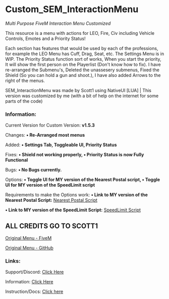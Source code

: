 # Custom_SEM_InteractionMenu
*Multi Purpose FiveM Interaction Menu Customized*

This resource is a menu with actions for LEO, Fire, Civ including Vehicle Controls, Emotes and a Priority Status!

Each section has features that would be used by each of the professions, for example the LEO Menu has Cuff, Drag, Seat, etc.
The Settings Menu is in WIP. The Priority Status function sort of works, When you start the priority, It will show the first person on the Playerlist (Don't know how to fix).
I have re-arranged the Submenu's, Deleted the unassesery submenus, Fixed the Shield (So you can hold a gun and shoot.), I have also added Arrows to the right of the menus.

SEM_InteractionMenu was made by Scott1 using NativeUI [LUA] | This version was customized by me (with a bit of help on the internet for some parts of the code)


### Information:
Current Version for Custom Version: **v1.5.3**

Changes: **• Re-Arranged most menus**

Added: **• Settings Tab, Toggleable UI, Priority Status**

Fixes: **• Shield not working properly, • Priority Status is now Fully Functional**

Bugs: **• No Bugs currently.**

Options: **• Toggle UI for MY version of the Nearest Postal script, • Toggle UI for MY version of the SpeedLimit script**

Requirements to make the Options work:
**• Link to MY version of the Nearest Postal Script:** [Nearest Postal Script](https://github.com/GoldenTCode/Custom-Nearest-Postal-Script)

**• Link to MY version of the SpeedLimit Script:** [SpeedLimit Script](https://github.com/GoldenTCode/Custom_Posted_Speed_Limit)


## ALL CREDITS GO TO SCOTT1
[Original Menu - FiveM](https://forum.cfx.re/t/release-interactionmenu/912635)

[Original Menu - GitHub](https://github.com/Sc0ttM/SEM_InteractionMenu)

### Links:

Support/Discord: [Click Here](https://semdevelopment.com/discord)

Information: [Click Here](https://semdevelopment.com/releases/interactionmenu)

Instruction/Docs: [Click here](https://docs.semdevelopment.com/fivem/interactionmenu)

